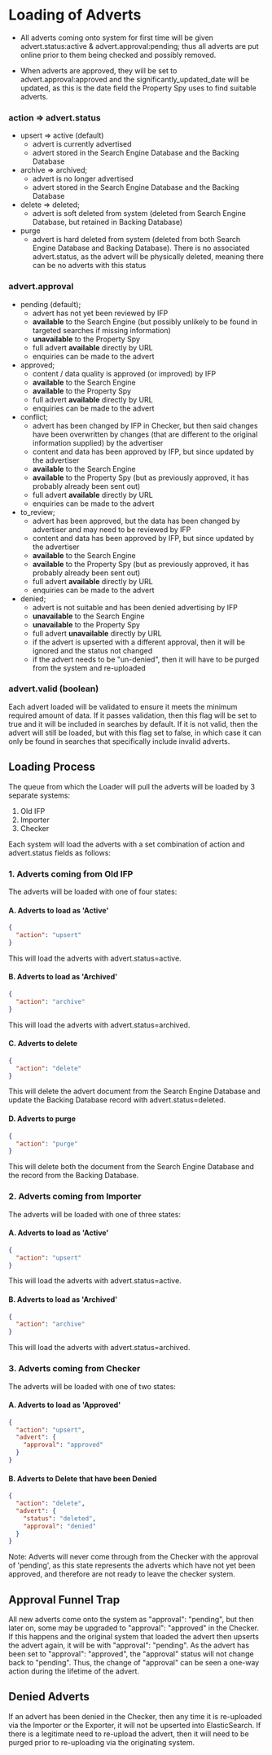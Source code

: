 # Loading of Adverts

- All adverts coming onto system for first time will be given advert.status:active & advert.approval:pending; thus all adverts are put online prior to them being checked and possibly removed.

- When adverts are approved, they will be set to advert.approval:approved and the significantly_updated_date will be updated, as this is the date field the Property Spy uses to find suitable adverts.

### action => advert.status

- upsert => active (default)
    - advert is currently advertised
    - advert stored in the Search Engine Database and the Backing Database
- archive => archived; 
    - advert is no longer advertised
    - advert stored in the Search Engine Database and the Backing Database
- delete => deleted; 
    - advert is soft deleted from system (deleted from Search Engine Database, but retained in Backing Database)
- purge
    - advert is hard deleted from system (deleted from both Search Engine Database and Backing Database). There is no associated advert.status, as the advert will be physically deleted, meaning there can be no adverts with this status

### advert.approval

- pending (default); 
    - advert has not yet been reviewed by IFP
    - **available** to the Search Engine (but possibly unlikely to be found in targeted searches if missing information)
    - **unavailable** to the Property Spy
    - full advert **available** directly by URL
    - enquiries can be made to the advert
- approved;
    - content / data quality is approved (or improved) by IFP
    - **available** to the Search Engine
    - **available** to the Property Spy
    - full advert **available** directly by URL
    - enquiries can be made to the advert
- conflict; 
    - advert has been changed by IFP in Checker, but then said changes have been overwritten by changes (that are different to the original information supplied) by the advertiser
    - content and data has been approved by IFP, but since updated by the advertiser
    - **available** to the Search Engine
    - **available** to the Property Spy (but as previously approved, it has probably already been sent out)
    - full advert **available** directly by URL
    - enquiries can be made to the advert
- to_review; 
    - advert has been approved, but the data has been changed by advertiser and may need to be reviewed by IFP
    - content and data has been approved by IFP, but since updated by the advertiser
    - **available** to the Search Engine
    - **available** to the Property Spy (but as previously approved, it has probably already been sent out)
    - full advert **available** directly by URL
    - enquiries can be made to the advert
- denied; 
    - advert is not suitable and has been denied advertising by IFP
    - **unavailable** to the Search Engine
    - **unavailable** to the Property Spy
    - full advert **unavailable** directly by URL
    - if the advert is upserted with a different approval, then it will be ignored and the status not changed
    - if the advert needs to be "un-denied", then it will have to be purged from the system and re-uploaded

### advert.valid (boolean)

Each advert loaded will be validated to ensure it meets the minimum required amount of data. If it passes validation, then this flag will be set to true and it will be included in searches by default. If it is not valid, then the advert will still be loaded, but with this flag set to false, in which case it can only be found in searches that specifically include invalid adverts.

## Loading Process

The queue from which the Loader will pull the adverts will be loaded by 3 separate systems:

1. Old IFP
2. Importer
3. Checker

Each system will load the adverts with a set combination of action and advert.status fields as follows:

### 1. Adverts coming from Old IFP

The adverts will be loaded with one of four states:

#### A. Adverts to load as 'Active'

```json
{
  "action": "upsert"
}
```

This will load the adverts with advert.status=active.

#### B. Adverts to load as 'Archived'

```json
{
  "action": "archive"
}
```

This will load the adverts with advert.status=archived.

#### C. Adverts to delete

```json
{
  "action": "delete"
}
```

This will delete the advert document from the Search Engine Database and update the Backing Database record with advert.status=deleted.

#### D. Adverts to purge

```json
{
  "action": "purge"
}
```

This will delete both the document from the Search Engine Database and the record from the Backing Database.

### 2. Adverts coming from Importer

The adverts will be loaded with one of three states:

#### A. Adverts to load as 'Active'

```json
{
  "action": "upsert"
}
```

This will load the adverts with advert.status=active.

#### B. Adverts to load as 'Archived'

```json
{
  "action": "archive"
}
```

This will load the adverts with advert.status=archived.

### 3. Adverts coming from Checker

The adverts will be loaded with one of two states:

#### A. Adverts to load as 'Approved'

```json
{
  "action": "upsert",
  "advert": {
    "approval": "approved"
  }
}
```

#### B. Adverts to Delete that have been Denied

```json
{
  "action": "delete",
  "advert": {
    "status": "deleted",
    "approval": "denied"
  }
}
```

Note: Adverts will never come through from the Checker with the approval of 'pending', as this state represents the adverts which have not yet been approved, and therefore are not ready to leave the checker system.

## Approval Funnel Trap

All new adverts come onto the system as "approval": "pending", but then later on, some may be upgraded to "approval": "approved" in the Checker. If this happens and the original system that loaded the advert then upserts the advert again, it will be with "approval": "pending". As the advert has been set to "approval": "approved", the "approval" status will not change back to "pending". Thus, the change of "approval" can be seen a one-way action during the lifetime of the advert.

## Denied Adverts

If an advert has been denied in the Checker, then any time it is re-uploaded via the Importer or the Exporter, it will not be upserted into ElasticSearch. If there is a legitimate need to re-upload the advert, then it will need to be purged prior to re-uploading via the originating system.
